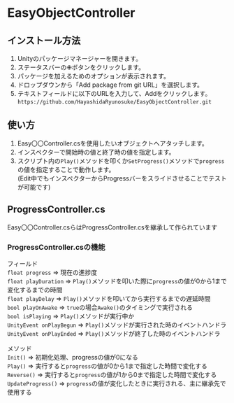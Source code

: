 # EasyObjectController

## インストール方法
1. Unityのパッケージマネージャーを開きます。  
2. ステータスバーの✙ボタンをクリックします。  
3. パッケージを加えるためのオプションが表示されます。  
4. ドロップダウンから「Add package from git URL」を選択します。  
5. テキストフィールドに以下のURLを入力して、Addをクリックします。  
`https://github.com/HayashidaRyunosuke/EasyObjectController.git`  
  
## 使い方
1. Easy〇〇Controller.csを使用したいオブジェクトへアタッチします。  
2. インスペクターで開始時の値と終了時の値を指定します。
3. スクリプト内の`Play()`メソッドを叩くか`SetProgress()`メソッドで`progress`の値を指定することで動作します。  
(Edit中でもインスペクターからProgressバーをスライドさせることでテストが可能です)

## ProgressController.cs
Easy〇〇Controller.csらはProgressController.csを継承して作られています  
### ProgressController.csの機能
フィールド  
`float progress` => 現在の進捗度  
`float playDuration` => `Play()`メソッドを叩いた際に`progress`の値が0から1まで変化するまでの時間  
`float playDelay` => `Play()`メソッドを叩いてから実行するまでの遅延時間  
`bool playOnAwake` => `true`の場合`Awake()`のタイミングで実行される  
`bool isPlaying` => `Play()`メソッドが実行中か  
`UnityEvent onPlayBegun` => `Play()`メソッドが実行された時のイベントハンドラ  
`UnityEvent onPlayEnded` => `Play()`メソッドが終了した時のイベントハンドラ  
  
メソッド  
`Init()` => 初期化処理、progressの値が0になる  
`Play()` => 実行すると`progress`の値が0から1まで指定した時間で変化する  
`Reverse()` => 実行すると`progress`の値が1から0まで指定した時間で変化する   
`UpdateProgress()` => `progress`の値が変化したときに実行される、主に継承先で使用する
